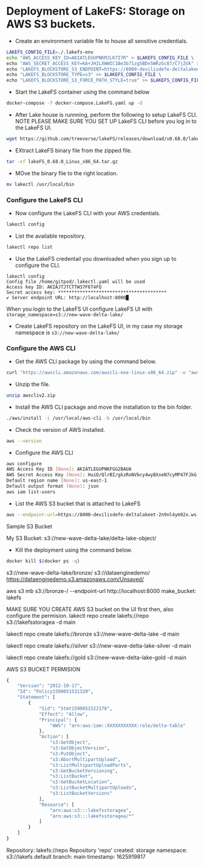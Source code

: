 # Deployment of LakeFS: Storage on AWS S3 buckets. 

* Create an environment variable file to house all sensitive credentials. 
```bash
LAKEFS_CONFIG_FILE=./.lakefs-env
echo "AWS_ACCESS_KEY_ID=AKIATLEGUPNKMJLK7I7R" > $LAKEFS_CONFIG_FILE \
echo "AWS_SECRET_ACCESS_KEY=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" >> $LAKEFS_CONFIG_FILE \
echo "LAKEFS_BLOCKSTORE_S3_ENDPOINT=https://8000-devilisdefe-deltalakeet-2n9nl4ym92x.ws-eu47.gitpod.io" >> $LAKEFS_CONFIG_FILE \
echo "LAKEFS_BLOCKSTORE_TYPE=s3" >> $LAKEFS_CONFIG_FILE \
echo "LAKEFS_BLOCKSTORE_S3_FORCE_PATH_STYLE=true" >> $LAKEFS_CONFIG_FILE
```

* Start the LakeFS container using the command below
```bash
docker-compose -f docker-compose.LakeFS.yaml up -d
```


* After Lake house is runnning, perform the following to setup LakeFS CLI. 
NOTE PLEASE MAKE SURE YOU SET UP LakeFS CLI before you log in to the LakeFS UI. 
```bash
wget https://github.com/treeverse/lakeFS/releases/download/v0.68.0/lakeFS_0.68.0_Linux_x86_64.tar.gz
```

* EXtract LakeFS binary file from the zipped file. 
```bash
tar -xf lakeFS_0.68.0_Linux_x86_64.tar.gz
```

* MOve the binary file to the right location.
```bash
mv lakectl /usr/local/bin
```


### Configure the LakeFS CLI 
* Now configure the LakeFS CLI with your AWS credentials.
```bash
lakectl config
```


* List the available repository.
```bash
lakectl repo list
```

* Use the LakeFS credentail you downloaded when you sign up to configure the CLI. 
```
lakectl config
Config file /home/gitpod/.lakectl.yaml will be used
Access key ID: AKIAJTJTCTTW37F6T4FQ
Secret access key: ****************************************
✔ Server endpoint URL: http://localhost:8000█
```


When you login to the LakeFS UI configure LakeFS UI with `storage_namespace=s3://new-wave-delta-lake/`


* Create LakeFS repository on the LakeFS UI, in my case my storage namespace is `s3://new-wave-delta-lake/`




### Configure the AWS CLI

* Get the AWS CLI package by using the command below.
```bash
curl "https://awscli.amazonaws.com/awscli-exe-linux-x86_64.zip" -o "awscliv2.zip"
```

* Unzip the file.
```bash
unzip awscliv2.zip
```

* Install the AWS CLI package and move the installation to the bin folder. 
```bash
./aws/install -i /usr/local/aws-cli -b /usr/local/bin
```

* Check the version of AWS installed.
```bash
aws --version
```

* Configure the AWS CLI
```bash
aws configure
AWS Access Key ID [None]: AKIATLEGUPNKFGG2BAUA
AWS Secret Access Key [None]: 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
Default region name [None]: us-east-1
Default output format [None]: json
aws iam list-users
```

* List the AWS S3 bucket that is attached to LakeFS
```bash
aws --endpoint-url=https://8000-devilisdefe-deltalakeet-2n9nl4ym92x.ws-eu47.gitpod.io --profile local s3 ls
```

Sample S3 Bucket

My S3 Bucket: s3://new-wave-delta-lake/delta-lake-object/ 

* Kill the deployment using the command below. 
```bash
docker kill $(docker ps -q)
```


s3://new-wave-delta-lake/bronze/
s3://dataenginedemo/
https://dataenginedemo.s3.amazonaws.com/Unsaved/


aws s3 mb s3://bronze-/ --endpoint-url http://localhost:8000
make_bucket: lakefs



MAKE SURE YOU CREATE AWS S3 bucket on the UI first then, also configure the permision. 
lakectl repo create lakefs://repo s3://lakefsstoragea -d main

lakectl repo create lakefs://bronze s3://new-wave-delta-lake -d main

lakectl repo create lakefs://silver s3://new-wave-delta-lake-silver -d main

lakectl repo create lakefs://gold s3://new-wave-delta-lake-gold -d main



AWS S3 BUCKET PERMISION

```BASH
{
	"Version": "2012-10-17",
	"Id": "Policy1590051531320",
	"Statement": [
		{
			"Sid": "Stmt1590051522178",
			"Effect": "Allow",
			"Principal": {
				"AWS": "arn:aws:iam::XXXXXXXXXXX:role/delta-table"
			},
			"Action": [
				"s3:GetObject",
				"s3:GetObjectVersion",
				"s3:PutObject",
				"s3:AbortMultipartUpload",
				"s3:ListMultipartUploadParts",
				"s3:GetBucketVersioning",
				"s3:ListBucket",
				"s3:GetBucketLocation",
				"s3:ListBucketMultipartUploads",
				"s3:ListBucketVersions"
			],
			"Resource": [
				"arn:aws:s3:::lakefsstoragea",
				"arn:aws:s3:::lakefsstoragea/*"
			]
		}
	]
}
```


Repository: lakefs://repo
Repository 'repo' created:
storage namespace: s3://lakefs
default branch: main
timestamp: 1625919817

